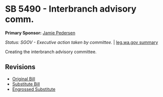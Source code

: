 # SB 5490 - Interbranch advisory comm.
**Primary Sponsor:** [Jamie Pedersen](/person/leg/jamie.pedersen.md)

*Status: SGOV - Executive action taken by committee.* | [leg.wa.gov summary](https://app.leg.wa.gov/billsummary?BillNumber=5490&Year=2021)

Creating the interbranch advisory committee.

## Revisions
* [Original Bill](1/)
* [Substitute Bill](S/)
* [Engrossed Substitute](S.E/)